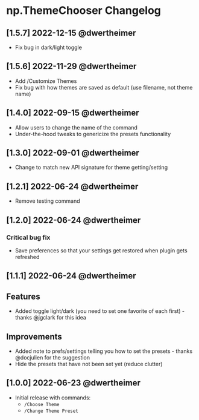 # np.ThemeChooser Changelog

## [1.5.7] 2022-12-15 @dwertheimer

- Fix bug in dark/light toggle

## [1.5.6] 2022-11-29 @dwertheimer

- Add /Customize Themes
- Fix bug with how themes are saved as default (use filename, not theme name)

## [1.4.0] 2022-09-15 @dwertheimer

- Allow users to change the name of the command
- Under-the-hood tweaks to genericize the presets functionality

## [1.3.0] 2022-09-01 @dwertheimer

- Change to match new API signature for theme getting/setting

## [1.2.1] 2022-06-24 @dwertheimer

- Remove testing command

## [1.2.0] 2022-06-24 @dwertheimer

### Critical bug fix

- Save preferences so that your settings get restored when plugin gets refreshed

## [1.1.1] 2022-06-24 @dwertheimer

## Features

- Added toggle light/dark (you need to set one favorite of each first) - thanks @jgclark for this idea

## Improvements

- Added note to prefs/settings telling you how to set the presets - thanks @docjulien for the suggestion
- Hide the presets that have not been set yet (reduce clutter)

## [1.0.0] 2022-06-23 @dwertheimer

- Initial release with commands:
  - `/Choose Theme`
  - `/Change Theme Preset`
